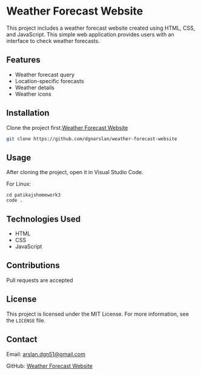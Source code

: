 # Weather Forecast Website

This project includes a weather forecast website created using HTML, CSS, and JavaScript. This simple web application provides users with an interface to check weather forecasts.

## Features

- Weather forecast query
- Location-specific forecasts
- Weather details
- Weather icons

## Installation

Clone the project first.[Weather Forecast Website](https://github.com/dgnarslan/weather-forecast-website)

```bash
git clone https://github.com/dgnarslan/weather-forecast-website
```

## Usage

After cloning the project, open it in Visual Studio Code.

For Linux:

```linux
cd patikajshomework3
code .
```

## Technologies Used

- HTML
- CSS
- JavaScript

## Contributions

Pull requests are accepted

## License

This project is licensed under the MIT License. For more information, see the `LICENSE` file.

## Contact

Email: [arslan.dgn51@gmail.com](mailto:arslan.dgn51@gmail.com)

GitHub: [Weather Forecast Website](https://github.com/dgnarslan/weather-forecast-website)
